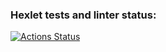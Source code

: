 ### Hexlet tests and linter status:
[![Actions Status](https://github.com/rus-yanov/java-project-78/workflows/hexlet-check/badge.svg)](https://github.com/rus-yanov/java-project-78/actions)